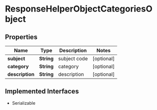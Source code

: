 

# ResponseHelperObjectCategoriesObject


## Properties

Name | Type | Description | Notes
------------ | ------------- | ------------- | -------------
**subject** | **String** | subject code |  [optional]
**category** | **String** | category |  [optional]
**description** | **String** | description |  [optional]


## Implemented Interfaces

* Serializable


